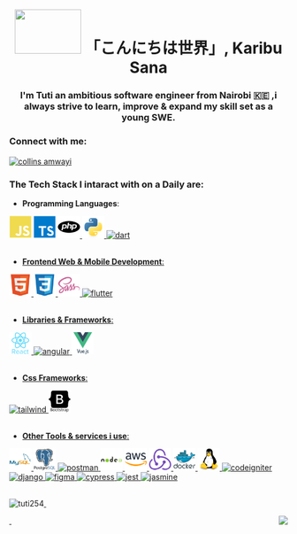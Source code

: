 <h1 align="center"><img src="https://media.tenor.com/6Av_k8DzFDQAAAAM/meli-wave.gif" width="120" height="80"/>  「こんにちは世界」, Karibu Sana </h1>

<h3 align="center"> I'm Tuti an ambitious software engineer from Nairobi 🇰🇪 ,i always strive to learn, improve & expand my skill set as a young SWE. </h3>

<h3 align="left">Connect with me:</h3>
<p align="left">
<a href="https://www.linkedin.com/in/collins-amwayi-578a96226/" target="_blank"><img align="center" src="https://raw.githubusercontent.com/rahuldkjain/github-profile-readme-generator/master/src/images/icons/Social/linked-in-alt.svg" alt="collins amwayi" height="30" width="40" /></a>
</p>

<h3 align="left">The Tech Stack I intaract with on a Daily are:</h3>

* **Programming Languages**:
<div>
     <img src="https://github.com/devicons/devicon/blob/master/icons/javascript/javascript-plain.svg" width="40" height="40"/> 
  <img src="https://raw.githubusercontent.com/devicons/devicon/master/icons/typescript/typescript-original.svg" alt="typescript" width="40" height="40"/> </a> <a href="https://vuejs.org/" target="_blank" rel="noreferrer"> 
       <img src="https://github.com/devicons/devicon/blob/master/icons/php/php-plain.svg" width="40" height="40"/>
  <img src="https://raw.githubusercontent.com/devicons/devicon/master/icons/python/python-original.svg" alt="python" width="40" height="40"/>
  <img src="https://www.vectorlogo.zone/logos/dartlang/dartlang-icon.svg" alt="dart" width="40" height="40"/> </a> <a href="https://www.djangoproject.com/" target="_blank" rel="noreferrer">

</div> 
<br>

* **Frontend Web  & Mobile Development**: 
<div>
  <img src="https://github.com/devicons/devicon/blob/master/icons/html5/html5-original.svg" width="40" height="40"/> 
     <img src="https://github.com/devicons/devicon/blob/master/icons/css3/css3-original.svg" width="40" height="40"/> 
  <img src="https://raw.githubusercontent.com/devicons/devicon/master/icons/sass/sass-original.svg" alt="sass" width="40" height="40"/>
      <img src="https://www.vectorlogo.zone/logos/flutterio/flutterio-icon.svg" alt="flutter" width="40" height="40"/>

</div>
<br>

* **Libraries & Frameworks**: 
<div>
<img src="https://raw.githubusercontent.com/devicons/devicon/master/icons/react/react-original-wordmark.svg" alt="react" width="40" height="40"/> 
  <img src="https://angular.io/assets/images/logos/angular/angular.svg" alt="angular" width="40" height="40"/>
  <img src="https://raw.githubusercontent.com/devicons/devicon/master/icons/vuejs/vuejs-original-wordmark.svg" alt="vuejs" width="40" height="40"/>
  
</div>
<br>

* **Css Frameworks**: 
<div>
 <img src="https://www.vectorlogo.zone/logos/tailwindcss/tailwindcss-icon.svg" alt="tailwind" width="40" height="40"/> 
  <img src="https://raw.githubusercontent.com/devicons/devicon/master/icons/bootstrap/bootstrap-plain-wordmark.svg" alt="bootstrap" width="40" height="40"/>
</div>
<br>


* **Other Tools & services i use**: 
<div>
 <img src="https://raw.githubusercontent.com/devicons/devicon/master/icons/mysql/mysql-original-wordmark.svg" alt="mysql" width="40" height="40"/>  
  <img src="https://raw.githubusercontent.com/devicons/devicon/master/icons/postgresql/postgresql-original-wordmark.svg" alt="postgresql" width="40" height="40"/> </a> <a href="https://postman.com" target="_blank" rel="noreferrer"> <img src="https://www.vectorlogo.zone/logos/getpostman/getpostman-icon.svg" alt="postman" width="40" height="40"/>
  <img src="https://raw.githubusercontent.com/devicons/devicon/master/icons/nodejs/nodejs-original-wordmark.svg" alt="nodejs" width="40" height="40"/> 
  <img src="https://raw.githubusercontent.com/devicons/devicon/master/icons/amazonwebservices/amazonwebservices-original-wordmark.svg" alt="aws" width="40" height="40"/>
  <img src="https://raw.githubusercontent.com/devicons/devicon/master/icons/redux/redux-original.svg" alt="redux" width="40" height="40"/>
      <img src="https://raw.githubusercontent.com/devicons/devicon/master/icons/docker/docker-original-wordmark.svg" alt="docker" width="40" height="40"/> 
  <img src="https://raw.githubusercontent.com/devicons/devicon/master/icons/linux/linux-original.svg" alt="linux" width="40" height="40"/>
  <img src="https://cdn.worldvectorlogo.com/logos/codeigniter.svg" alt="codeigniter" width="40" height="40"/>
   <img src="https://cdn.worldvectorlogo.com/logos/django.svg" alt="django" width="40" height="40"/>
  <img src="https://www.vectorlogo.zone/logos/figma/figma-icon.svg" alt="figma" width="40" height="40"/>
     <img src="https://raw.githubusercontent.com/simple-icons/simple-icons/6e46ec1fc23b60c8fd0d2f2ff46db82e16dbd75f/icons/cypress.svg" alt="cypress" width="40" height="40"/>
  <img src="https://www.vectorlogo.zone/logos/jestjsio/jestjsio-icon.svg" alt="jest" width="40" height="40"/>
     <img src="https://www.vectorlogo.zone/logos/jasmine/jasmine-icon.svg" alt="jasmine" width="40" height="40"/>
</div>
<br>



<p>&nbsp;<img align="left" src="https://github-readme-stats.vercel.app/api?username=tuti254&show_icons=true&theme=apprentice&locale=en" alt="tuti254" /></p>
<p>&nbsp;<img align="right" src="https://github-readme-stats.vercel.app/api/top-langs/?username=tuti254&layout=compact&langs_count=10&theme=apprentice&locale=en"/></p>
